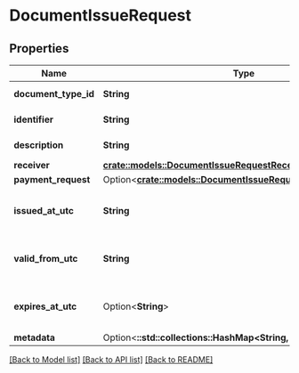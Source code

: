 # DocumentIssueRequest

## Properties

Name | Type | Description | Notes
------------ | ------------- | ------------- | -------------
**document_type_id** | **String** | Document type id. | 
**identifier** | **String** | Document identifier. | 
**description** | **String** | Document description. | 
**receiver** | [**crate::models::DocumentIssueRequestReceiver**](DocumentIssueRequest_receiver.md) |  | 
**payment_request** | Option<[**crate::models::DocumentIssueRequestPaymentRequest**](DocumentIssueRequest_paymentRequest.md)> |  | [optional]
**issued_at_utc** | **String** | Datetime of issue in UTC timezone. | 
**valid_from_utc** | **String** | Valid from datetime in UTC timezone. | 
**expires_at_utc** | Option<**String**> | Datetime of expiry in UTC timezone. | [optional]
**metadata** | Option<**::std::collections::HashMap<String, String>**> | Metadata. | [optional]

[[Back to Model list]](../README.md#documentation-for-models) [[Back to API list]](../README.md#documentation-for-api-endpoints) [[Back to README]](../README.md)


